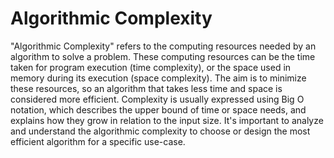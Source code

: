 # Algorithmic Complexity

"Algorithmic Complexity" refers to the computing resources needed by an algorithm to solve a problem. These computing resources can be the time taken for program execution (time complexity), or the space used in memory during its execution (space complexity). The aim is to minimize these resources, so an algorithm that takes less time and space is considered more efficient. Complexity is usually expressed using Big O notation, which describes the upper bound of time or space needs, and explains how they grow in relation to the input size. It's important to analyze and understand the algorithmic complexity to choose or design the most efficient algorithm for a specific use-case.